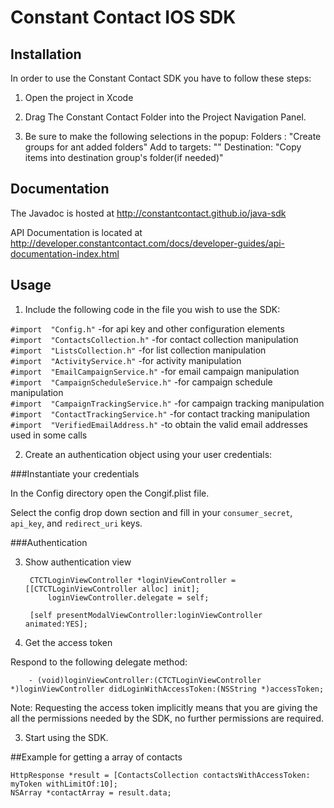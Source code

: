 
Constant Contact IOS SDK
=========================

## Installation

In order to use the Constant Contact SDK you have to follow these steps:

1) Open the project in Xcode

2) Drag The Constant Contact Folder into the Project Navigation Panel.

3) Be sure to make the following selections in the popup:
  Folders :            "Create groups for ant added folders" 
	Add to targets: "<yourProjectName>"
	Destination:     "Copy items into destination group's folder(if needed)"

## Documentation

The Javadoc is hosted at http://constantcontact.github.io/java-sdk

API Documentation is located at http://developer.constantcontact.com/docs/developer-guides/api-documentation-index.html

## Usage

1) Include the following code in the file you wish to use the SDK:


`#import  "Config.h"`                  -for api key and other configuration elements
<br>
`#import  "ContactsCollection.h"`      -for contact collection manipulation
<br>
`#import  "ListsCollection.h"`         -for list collection manipulation
<br>
`#import  "ActivityService.h"`         -for activity manipulation
<br>
`#import  "EmailCampaignService.h"`    -for email campaign manipulation
<br>
`#import  "CampaignScheduleService.h"` -for campaign schedule manipulation
<br>
`#import  "CampaignTrackingService.h"` -for campaign tracking manipulation
<br>
`#import  "ContactTrackingService.h"`  -for contact tracking manipulation
<br>
`#import  "VerifiedEmailAddress.h"`  -to obtain the valid email addresses used in some calls


2) Create an authentication object using your user credentials:

###Instantiate your credentials 

In the Config directory open the Congif.plist file.

Select the config drop down section and fill in your `consumer_secret`, `api_key`, and `redirect_uri` keys.

###Authentication 

3) Show authentication view


        CTCTLoginViewController *loginViewController = [[CTCTLoginViewController alloc] init];
            loginViewController.delegate = self;
   
        [self presentModalViewController:loginViewController animated:YES];

4) Get the access token

Respond to the following delegate method:

        - (void)loginViewController:(CTCTLoginViewController *)loginViewController didLoginWithAccessToken:(NSString *)accessToken;

 Note: Requesting the access token implicitly means that you are giving the all the permissions needed by the SDK, no further permissions are required.

3) Start using the SDK.

##Example for getting a array of contacts
```
HttpResponse *result = [ContactsCollection contactsWithAccessToken: myToken withLimitOf:10];
NSArray *contactArray = result.data;
```

